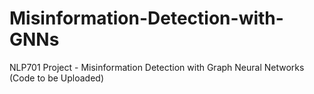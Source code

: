 # Misinformation-Detection-with-GNNs
NLP701 Project - Misinformation Detection with Graph Neural Networks (Code to be Uploaded)
